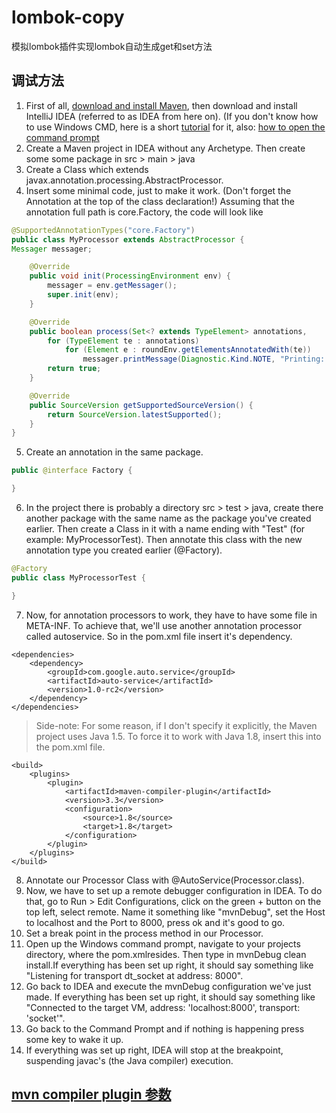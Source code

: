 # lombok-copy
模拟lombok插件实现lombok自动生成get和set方法

## 调试方法
1. First of all, [download and install Maven](https://maven.apache.org/download.cgi), then download and install IntelliJ IDEA (referred to as IDEA from here on). 
(If you don't know how to use Windows CMD, here is a short [tutorial](http://www.7tutorials.com/command-prompt-how-use-basic-commands) for it, also: [how to open the command prompt](http://www.7tutorials.com/7-ways-launch-command-prompt-windows-7-windows-8)
2. Create a Maven project in IDEA without any Archetype. Then create some some package in src > main > java
3. Create a Class which extends javax.annotation.processing.AbstractProcessor.
4. Insert some minimal code, just to make it work. (Don't forget the Annotation at the top of the class declaration!)
Assuming that the annotation full path is core.Factory, the code will look like
```java
@SupportedAnnotationTypes("core.Factory")
public class MyProcessor extends AbstractProcessor {
Messager messager;

    @Override
    public void init(ProcessingEnvironment env) {
        messager = env.getMessager();
        super.init(env);
    }

    @Override
    public boolean process(Set<? extends TypeElement> annotations,       RoundEnvironment roundEnv) {
        for (TypeElement te : annotations)
            for (Element e : roundEnv.getElementsAnnotatedWith(te))
                messager.printMessage(Diagnostic.Kind.NOTE, "Printing: " +   e.toString());
        return true;
    }

    @Override
    public SourceVersion getSupportedSourceVersion() {
        return SourceVersion.latestSupported();
    }
}
```
5. Create an annotation in the same package.
```java
public @interface Factory {

}
```
6. In the project there is probably a directory src > test > java, create there another package with the same name as the package you've created earlier. Then create a Class in it with a name ending with "Test" (for example: MyProcessorTest). Then annotate this class with the new annotation type you created earlier (@Factory).
```java
@Factory
public class MyProcessorTest {

}
```
7. Now, for annotation processors to work, they have to have some file in META-INF. To achieve that, we'll use another annotation processor called autoservice. So in the pom.xml file insert it's dependency.
```
<dependencies>
    <dependency>
        <groupId>com.google.auto.service</groupId>
        <artifactId>auto-service</artifactId>
        <version>1.0-rc2</version>
    </dependency>
</dependencies>
```
> Side-note: For some reason, if I don't specify it explicitly, the Maven project uses Java 1.5. To force it to work with Java 1.8, insert this into the pom.xml file.
```
<build>
    <plugins>
        <plugin>
            <artifactId>maven-compiler-plugin</artifactId>
            <version>3.3</version>
            <configuration>
                <source>1.8</source>
                <target>1.8</target>
            </configuration>
        </plugin>
    </plugins>
</build>
```
8. Annotate our Processor Class with @AutoService(Processor.class).
9. Now, we have to set up a remote debugger configuration in IDEA. To do that, go to Run > Edit Configurations, click on the green + button on the top left, select remote. Name it something like "mvnDebug", set the Host to localhost and the Port to 8000, press ok and it's good to go.
10. Set a break point in the process method in our Processor.
11. Open up the Windows command prompt, navigate to your projects directory, where the pom.xmlresides. Then type in mvnDebug clean install.If everything has been set up right, it should say something like "Listening for transport dt_socket at address: 8000".
12. Go back to IDEA and execute the mvnDebug configuration we've just made. If everything has been set up right, it should say something like "Connected to the target VM, address: 'localhost:8000', transport: 'socket'".
13. Go back to the Command Prompt and if nothing is happening press some key to wake it up.
14. If everything was set up right, IDEA will stop at the breakpoint, suspending javac's (the Java compiler) execution.

## [mvn compiler plugin 参数](http://maven.apache.org/plugins/maven-compiler-plugin/compile-mojo.html#forceJavacCompilerUse)